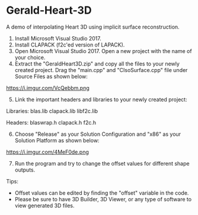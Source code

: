 # Gerald-Heart-3D
A demo of interpolating Heart 3D using implicit surface reconstruction.
1. Install Microsoft Visual Studio 2017.
2. Install CLAPACK (f2c'ed version of LAPACK). 
3. Open Microsoft Visual Studio 2017. Open a new project with the name of your choice. 
4. Extract the "GeraldHeart3D.zip" and copy all the files to your newly created project. Drag the "main.cpp" and "CIsoSurface.cpp" file under Source Files as shown below:

https://i.imgur.com/VcQebbm.png

5. Link the important headers and libraries to your newly created project:

Libraries:
blas.lib 
clapack.lib
libf2c.lib

Headers:
blaswrap.h
clapack.h
f2c.h

6. Choose "Release" as your Solution Configuration and "x86" as your Solution Platform as shown below:

https://i.imgur.com/4MeF0de.png

7. Run the program and try to change the offset values for different shape outputs.

Tips: 
- Offset values can be edited by finding the "offset" variable in the code. 
- Please be sure to have 3D Builder, 3D Viewer, or any type of software to view generated 3D files.
